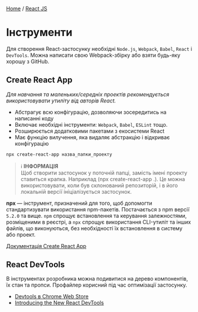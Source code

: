 [Home](../../README.md) / [React JS](../README_REACT.md)

# Інструменти

Для створення React-застосунку необхідні `Node.js`, `Webpack`, `Babel`, `React` і `DevTools`. Можна написати свою Webpack-збірку або взяти будь-яку хорошу з GitHub.

## Create React App

*Для навчання та маленьких/середніх проектів рекомендується використовувати утиліту від авторів React.*

* Абстрагує всю конфігурацію, дозволяючи зосередитись на написанні коду
* Включає необхідні інструменти: `Webpack`, `Babel`, `ESLint` тощо.
* Розширюється додатковими пакетами з екосистеми React
* Має функцію вилучення, яка видаляє абстракцію і відкриває конфігурацію

```bash
npx create-react-app назва_папки_проекту
```

> :information_source: **ІНФОРМАЦІЯ**\
Щоб створити застосунок у поточній папці, замість імені проекту ставиться крапка. Наприклад (npx create-react-app .). Це можна використовувати, коли був склонований репозиторій, і в його локальній версії ініціалізується застосунок.

**npx** — інструмент, призначений для того, щоб допомогти стандартизувати використання npm-пакетів. Постачається з npm версії `5.2.0` та вище. `npm` спрощує встановлення та керування залежностями, розміщеними в реєстрі, a `npx` спрощує використання CLI-утиліт та інших файлів, що виконуються, без необхідності їх встановлення в систему або проект.

[Документація Create React App](https://create-react-app.dev/)

## React DevTools

В інструментах розробника можна подивитися на дерево компонентів, їх стан та пропси. Профайлер корисний під час оптимізації застосунку.

* [Devtools в Chrome Web Store](https://chrome.google.com/webstore/detail/react-developer-tools/fmkadmapgofadopljbjfkapdkoienihi?hl=en)
* [Introducing the New React DevTools](https://reactjs.org/blog/2019/08/15/new-react-devtools.html)